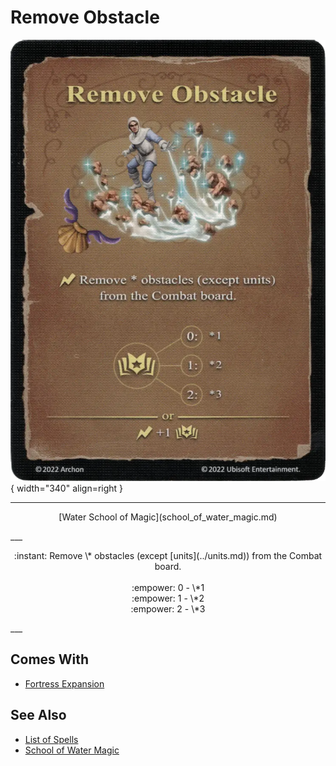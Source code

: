 # Remove Obstacle

![Remove Obstacle](../assets/spells-remove_obstacle.webp){ width="340" align=right }

___
<p style="text-align: center;" markdown>[Water School of Magic](school_of_water_magic.md)</p>
___
<p style="text-align: center;" markdown>:instant: Remove \* obstacles (except [units](../units.md)) from the Combat board.<br><br>:empower: 0 - \*1<br>:empower: 1 - \*2<br>:empower: 2 - \*3</p>
___


## Comes With

- [Fortress Expansion](../content.md)


## See Also

- [List of Spells](../spells.md)
- [School of Water Magic](school_of_water_magic.md)
